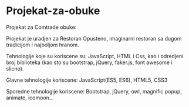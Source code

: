 # Projekat-za-obuke
Projekat za Comtrade obuke:

Projekat je uradjen za Restoran Opusteno, imaginarni restoran sa dugom tradicijom i najboljom hranom.

Tehnologije koje su koriscene su: JavaScript, HTML i Css, kao i odredjeni broj biblioteka (kao sto su bootstrap, jQuery, faker.js, font awesome i slicno).

Glavne tehnologije koriscene: JavaScript(ES5, ES6), HTML5, CSS3

Sporedne tehnologije koriscene: Bootstrap, jQuery, owl, magnific popup, animate, icomoon...
